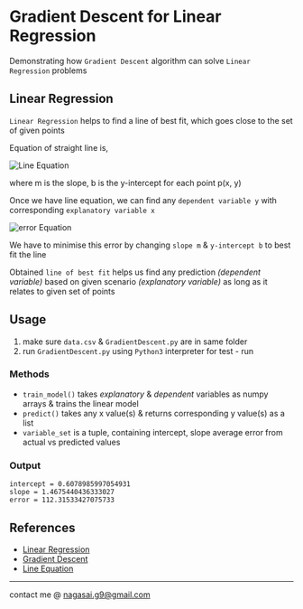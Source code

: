 # Gradient Descent for Linear Regression

Demonstrating how `Gradient Descent` algorithm can solve `Linear Regression` problems

## Linear Regression

`Linear Regression` helps to find a line of best fit, which goes close to the set of given points


Equation of straight line is,

![Line Equation](http://latex2png.com/output//latex_36e24d2caaa6ec79a0967c31517d8d58.png) 

where m is the slope, b is the y-intercept for each point p(x, y)


Once we have line equation, we can find any `dependent variable y` with corresponding `explanatory variable x`

![error Equation](http://latex2png.com/output//latex_cc30596a0cab8136c6aa10e8efe99c84.png)

We have to minimise this error by changing `slope m` & `y-intercept b` to best fit the line

Obtained `line of best fit` helps us find any prediction _(dependent variable)_ based on given scenario _(explanatory variable)_ as long as it relates to given set of points

## Usage

1. make sure `data.csv` & `GradientDescent.py` are in same folder
2. run `GradientDescent.py` using `Python3` interpreter for test - run

### Methods

- `train_model()` takes _explanatory_ & _dependent_ variables as numpy arrays & trains the linear model
- `predict()` takes any x value(s) & returns corresponding y value(s) as a list
- `variable_set` is a tuple, containing intercept, slope average error from actual vs predicted values

### Output

```
intercept = 0.6078985997054931
slope = 1.4675440436333027
error = 112.31533427075733
```

## References

- [Linear Regression](https://en.m.wikipedia.org/wiki/Linear_regression)
- [Gradient Descent](http://en.wikipedia.org/wiki/Gradient_descent)
- [Line Equation](https://en.wikipedia.org/wiki/Linear_equation)

---
contact me @ nagasai.g9@gmail.com
